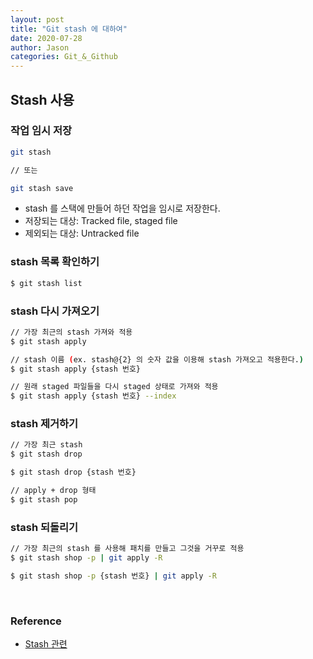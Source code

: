 ```yaml
---
layout: post
title: "Git stash 에 대하여"
date: 2020-07-28
author: Jason
categories: Git_&_Github
---
```


## Stash 사용

### 작업 임시 저장

```bash
git stash

// 또는

git stash save
```

- stash 를 스택에 만들어 하던 작업을 임시로 저장한다.
- 저장되는 대상: Tracked file, staged file
- 제외되는 대상: Untracked file

### stash 목록 확인하기

```bash
$ git stash list
```

### stash 다시 가져오기

```bash
// 가장 최근의 stash 가져와 적용
$ git stash apply

// stash 이름 (ex. stash@{2} 의 숫자 값을 이용해 stash 가져오고 적용한다.)
$ git stash apply {stash 번호}

// 원래 staged 파일들을 다시 staged 상태로 가져와 적용
$ git stash apply {stash 번호} --index
```

### stash 제거하기

```bash
// 가장 최근 stash
$ git stash drop

$ git stash drop {stash 번호}

// apply + drop 형태
$ git stash pop
```

### stash 되돌리기

```bash
// 가장 최근의 stash 를 사용해 패치를 만들고 그것을 거꾸로 적용
$ git stash shop -p | git apply -R

$ git stash shop -p {stash 번호} | git apply -R
```

<br>

### Reference

- [Stash 관련](https://gmlwjd9405.github.io/2018/05/18/git-stash.html)

